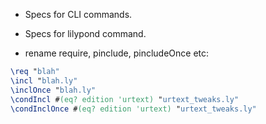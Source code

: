 - Specs for CLI commands.

- Specs for lilypond command.

- rename require, pinclude, pincludeOnce etc:

```lilypond
\req "blah"
\incl "blah.ly"
\inclOnce "blah.ly"
\condIncl #(eq? edition 'urtext) "urtext_tweaks.ly"
\condInclOnce #(eq? edition 'urtext) "urtext_tweaks.ly"
```

